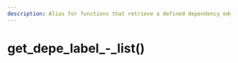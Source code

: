 ```yaml
---
description: Alias for functions that retrieve a defined dependency edge label type
---
```


# get\_depe\_label\_-\_list\(\)

